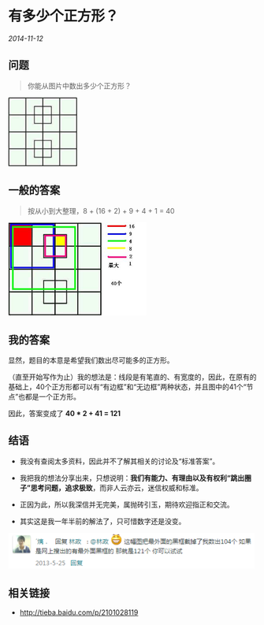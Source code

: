 # 有多少个正方形？

*2014-11-12*

## 问题

> 你能从图片中数出多少个正方形？

<img width="140" src="squares.jpg">

## 一般的答案

> 按从小到大整理，8 + (16 + 2) + 9 + 4 + 1 = 40

<img width="280" src="squares-hint.jpg">

## 我的答案

显然，题目的本意是希望我们数出尽可能多的正方形。

（直至开始写作为止）我的想法是：线段是有笔直的、有宽度的，因此，在原有的基础上，40个正方形都可以有“有边框”和“无边框”两种状态，并且图中的41个“节点”也都是一个正方形。

因此，答案变成了 **40 * 2 + 41 = 121**

## 结语

- 我没有查阅太多资料，因此并不了解其相关的讨论及“标准答案”。

- 我把我的想法分享出来，只想说明：**我们有能力、有理由以及有权利“跳出圈子”思考问题，追求极致**，而非人云亦云，迷信权威和标准。

- 正因为此，所以我深信并无完美，属抛砖引玉，期待欢迎指正和交流。

- 其实这是我一年半前的解法了，只可惜数字还是没变。

<img width="500" src="tt.png">

## 相关链接

- http://tieba.baidu.com/p/2101028119
